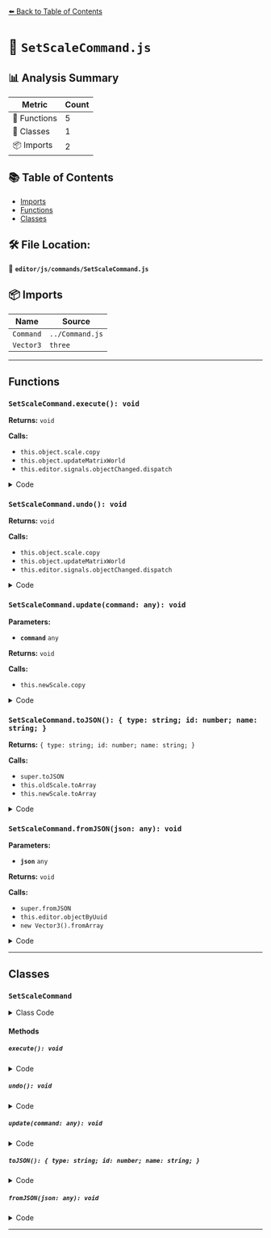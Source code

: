 [⬅️ Back to Table of Contents](../../../index.md)

# 📄 `SetScaleCommand.js`

## 📊 Analysis Summary

| Metric | Count |
|--------|-------|
| 🔧 Functions | 5 |
| 🧱 Classes | 1 |
| 📦 Imports | 2 |

## 📚 Table of Contents

- [Imports](#imports)
- [Functions](#functions)
- [Classes](#classes)

## 🛠️ File Location:
📂 **`editor/js/commands/SetScaleCommand.js`**

## 📦 Imports

| Name | Source |
|------|--------|
| `Command` | `../Command.js` |
| `Vector3` | `three` |


---

## Functions

### `SetScaleCommand.execute(): void`

**Returns:** `void`

**Calls:**

- `this.object.scale.copy`
- `this.object.updateMatrixWorld`
- `this.editor.signals.objectChanged.dispatch`

<details><summary>Code</summary>

```typescript
execute() {

		this.object.scale.copy( this.newScale );
		this.object.updateMatrixWorld( true );
		this.editor.signals.objectChanged.dispatch( this.object );

	}
```
</details>

### `SetScaleCommand.undo(): void`

**Returns:** `void`

**Calls:**

- `this.object.scale.copy`
- `this.object.updateMatrixWorld`
- `this.editor.signals.objectChanged.dispatch`

<details><summary>Code</summary>

```typescript
undo() {

		this.object.scale.copy( this.oldScale );
		this.object.updateMatrixWorld( true );
		this.editor.signals.objectChanged.dispatch( this.object );

	}
```
</details>

### `SetScaleCommand.update(command: any): void`

**Parameters:**

- **`command`** `any`

**Returns:** `void`

**Calls:**

- `this.newScale.copy`

<details><summary>Code</summary>

```typescript
update( command ) {

		this.newScale.copy( command.newScale );

	}
```
</details>

### `SetScaleCommand.toJSON(): { type: string; id: number; name: string; }`

**Returns:** `{ type: string; id: number; name: string; }`

**Calls:**

- `super.toJSON`
- `this.oldScale.toArray`
- `this.newScale.toArray`

<details><summary>Code</summary>

```typescript
toJSON() {

		const output = super.toJSON( this );

		output.objectUuid = this.object.uuid;
		output.oldScale = this.oldScale.toArray();
		output.newScale = this.newScale.toArray();

		return output;

	}
```
</details>

### `SetScaleCommand.fromJSON(json: any): void`

**Parameters:**

- **`json`** `any`

**Returns:** `void`

**Calls:**

- `super.fromJSON`
- `this.editor.objectByUuid`
- `new Vector3().fromArray`

<details><summary>Code</summary>

```typescript
fromJSON( json ) {

		super.fromJSON( json );

		this.object = this.editor.objectByUuid( json.objectUuid );
		this.oldScale = new Vector3().fromArray( json.oldScale );
		this.newScale = new Vector3().fromArray( json.newScale );

	}
```
</details>


---

## Classes

### `SetScaleCommand`

<details><summary>Class Code</summary>

```ts
class SetScaleCommand extends Command {

	/**
	 * @param {Editor} editor
	 * @param {THREE.Object3D|null} object
	 * @param {THREE.Vector3|null} newScale
	 * @param {THREE.Vector3|null} optionalOldScale
	 * @constructor
	 */
	constructor( editor, object = null, newScale = null, optionalOldScale = null ) {

		super( editor );

		this.type = 'SetScaleCommand';
		this.name = editor.strings.getKey( 'command/SetScale' );
		this.updatable = true;

		this.object = object;

		if ( object !== null && newScale !== null ) {

			this.oldScale = object.scale.clone();
			this.newScale = newScale.clone();

		}

		if ( optionalOldScale !== null ) {

			this.oldScale = optionalOldScale.clone();

		}

	}

	execute() {

		this.object.scale.copy( this.newScale );
		this.object.updateMatrixWorld( true );
		this.editor.signals.objectChanged.dispatch( this.object );

	}

	undo() {

		this.object.scale.copy( this.oldScale );
		this.object.updateMatrixWorld( true );
		this.editor.signals.objectChanged.dispatch( this.object );

	}

	update( command ) {

		this.newScale.copy( command.newScale );

	}

	toJSON() {

		const output = super.toJSON( this );

		output.objectUuid = this.object.uuid;
		output.oldScale = this.oldScale.toArray();
		output.newScale = this.newScale.toArray();

		return output;

	}

	fromJSON( json ) {

		super.fromJSON( json );

		this.object = this.editor.objectByUuid( json.objectUuid );
		this.oldScale = new Vector3().fromArray( json.oldScale );
		this.newScale = new Vector3().fromArray( json.newScale );

	}

}
```
</details>

#### Methods

##### `execute(): void`

<details><summary>Code</summary>

```ts
execute() {

		this.object.scale.copy( this.newScale );
		this.object.updateMatrixWorld( true );
		this.editor.signals.objectChanged.dispatch( this.object );

	}
```
</details>

##### `undo(): void`

<details><summary>Code</summary>

```ts
undo() {

		this.object.scale.copy( this.oldScale );
		this.object.updateMatrixWorld( true );
		this.editor.signals.objectChanged.dispatch( this.object );

	}
```
</details>

##### `update(command: any): void`

<details><summary>Code</summary>

```ts
update( command ) {

		this.newScale.copy( command.newScale );

	}
```
</details>

##### `toJSON(): { type: string; id: number; name: string; }`

<details><summary>Code</summary>

```ts
toJSON() {

		const output = super.toJSON( this );

		output.objectUuid = this.object.uuid;
		output.oldScale = this.oldScale.toArray();
		output.newScale = this.newScale.toArray();

		return output;

	}
```
</details>

##### `fromJSON(json: any): void`

<details><summary>Code</summary>

```ts
fromJSON( json ) {

		super.fromJSON( json );

		this.object = this.editor.objectByUuid( json.objectUuid );
		this.oldScale = new Vector3().fromArray( json.oldScale );
		this.newScale = new Vector3().fromArray( json.newScale );

	}
```
</details>


---